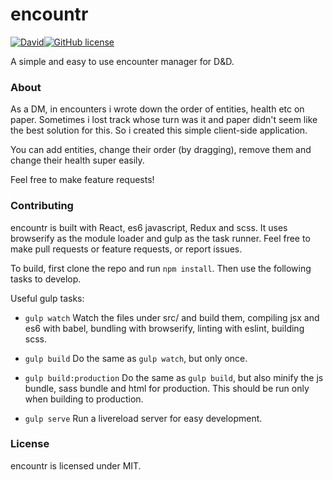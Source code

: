 encountr
========
[![David](https://img.shields.io/david/Tankenstein/encountr.svg?style=flat-square)]()[![GitHub license](https://img.shields.io/github/license/Tankenstein/encountr.svg?style=flat-square)]()

A simple and easy to use encounter manager for D&D.

### About

As a DM, in encounters i wrote down the order of entities, health etc on paper. Sometimes i lost track whose turn was it and paper didn't seem like the best solution for this. So i created this simple client-side application.

You can add entities, change their order (by dragging), remove them and change their health super easily.

Feel free to make feature requests!

### Contributing

encountr is built with React, es6 javascript, Redux and scss. It uses browserify as the module loader and gulp as the task runner. Feel free to make pull requests or feature requests, or report issues.

To build, first clone the repo and run `npm install`. Then use the following tasks to develop.

Useful gulp tasks:
+ `gulp watch`
  Watch the files under src/ and build them, compiling jsx and es6 with babel, bundling with browserify, linting with eslint, building scss.

+ `gulp build`
  Do the same as `gulp watch`, but only once.

+ `gulp build:production`
  Do the same as `gulp build`, but also minify the js bundle, sass bundle and html for production. This should be run only when building to production.

+ `gulp serve`
  Run a livereload server for easy development.

### License

encountr is licensed under MIT.